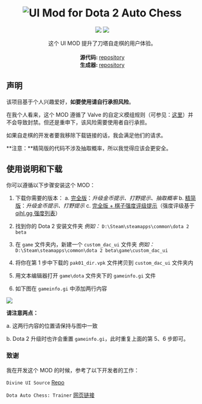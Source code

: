 <h1 align="center">
   <img src="https://github.com/auto-chess-ui-mod/download/raw/master/images/banner_img_cn.PNG" alt="UI Mod for Dota 2 Auto Chess" title="UI Mod for Dota 2 Auto Chess" />
</h1>
<p align="center">  
 <a href="https://opensource.org/licenses/MIT"><img src="https://img.shields.io/badge/license-MIT-blue.svg"></a>
 <a href="https://www.paypal.com/cgi-bin/webscr?cmd=_s-xclick&hosted_button_id=2UKM4JREAPTBG"><img src="https://img.shields.io/badge/buy%20me%20some-candy-yellow.svg"></a>
 
</p>

<p align="center">
  这个 UI MOD 提升了刀塔自走棋的用户体验。 <br> <br>
  <span><strong>源代码: </strong><a href="https://github.com/auto-chess-ui-mod/source ">repository </a></span><br>
  <span><strong>生成器: </strong><a href="https://github.com/auto-chess-ui-mod/generator">repository</a></span>
</p>

## 声明

该项目基于个人兴趣爱好，**如要使用请自行承担风险**。

在我个人看来，这个 MOD 遵循了 Valve 的自定义模组规则（可参见：[这里](https://dota2.gamepedia.com/Ban#Exceptions)）并不会导致封禁。但还是重申下，该风险需要使用者自行承担。

如果自走棋的开发者要我移除下载链接的话，我会满足他们的请求。

**注意：**精简版的代码不涉及抽取概率，所以我觉得应该会更安全。


## 使用说明和下载

你可以遵循以下步骤安装这个 MOD：

1. 下载你需要的版本：
a. [完全版](https://github.com/auto-chess-ui-mod/download/raw/master/vpk/full/pak01_dir.vpk)：*升级金币提示、打野提示、抽取概率*
b. [精简版](https://github.com/auto-chess-ui-mod/download/raw/master/vpk/lite/pak01_dir.vpk)：*升级金币提示、打野提示*
c. [完全版 + 棋子强度评级提示](https://github.com/auto-chess-ui-mod/download/raw/master/vpk/full_tier/pak01_dir.vpk)（强度评级基于 [qihl.gg 强度列表](https://qihl.gg/tierlist)）

2. 找到你的 Dota 2 安装文件夹
   *例如：* `D:\Steam\steamapps\common\dota 2 beta`

3. 在 `game` 文件夹内，新建一个 `custom_dac_ui` 文件夹
   *例如：* `D:\Steam\steamapps\common\dota 2 beta\game\custom_dac_ui`

4. 将你在第 1 步中下载的 `pak01_dir.vpk` 文件拷贝到 `custom_dac_ui` 文件夹内

5. 用文本编辑器打开 `game\dota` 文件夹下的 `gameinfo.gi` 文件

6. 如下图在 `gameinfo.gi` 中添加两行内容

![](https://github.com/auto-chess-ui-mod/download/raw/master/images/modify_gameinfo_cn.PNG)

**请注意两点：**

a. 这两行内容的位置请保持与图中一致

b. Dota 2 升级时也许会重置 `gameinfo.gi`，此时重复上面的第 5、6 步即可。

### 致谢
我在开发这个 MOD 的时候，参考了以下开发者的工作：

`Divine UI Source` [Repo](https://github.com/dota2-divine-ui/divine-ui-source)  

`Dota Auto Chess: Trainer` [网页链接](https://dota2chess.com/)